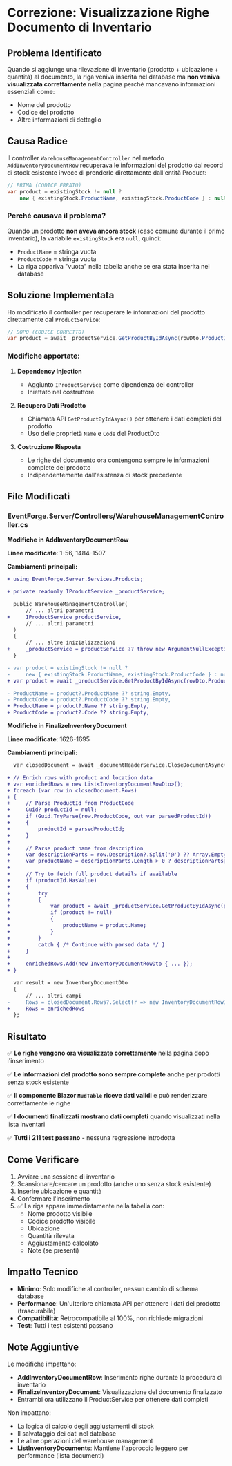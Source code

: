 # Correzione: Visualizzazione Righe Documento di Inventario

## Problema Identificato

Quando si aggiunge una rilevazione di inventario (prodotto + ubicazione + quantità) al documento, la riga veniva inserita nel database ma **non veniva visualizzata correttamente** nella pagina perché mancavano informazioni essenziali come:
- Nome del prodotto
- Codice del prodotto
- Altre informazioni di dettaglio

## Causa Radice

Il controller `WarehouseManagementController` nel metodo `AddInventoryDocumentRow` recuperava le informazioni del prodotto dal record di stock esistente invece di prenderle direttamente dall'entità Product:

```csharp
// PRIMA (CODICE ERRATO)
var product = existingStock != null ? 
    new { existingStock.ProductName, existingStock.ProductCode } : null;
```

### Perché causava il problema?

Quando un prodotto **non aveva ancora stock** (caso comune durante il primo inventario), la variabile `existingStock` era `null`, quindi:
- `ProductName` = stringa vuota
- `ProductCode` = stringa vuota
- La riga appariva "vuota" nella tabella anche se era stata inserita nel database

## Soluzione Implementata

Ho modificato il controller per recuperare le informazioni del prodotto direttamente dal `ProductService`:

```csharp
// DOPO (CODICE CORRETTO)
var product = await _productService.GetProductByIdAsync(rowDto.ProductId, cancellationToken);
```

### Modifiche apportate:

1. **Dependency Injection**
   - Aggiunto `IProductService` come dipendenza del controller
   - Iniettato nel costruttore

2. **Recupero Dati Prodotto**
   - Chiamata API `GetProductByIdAsync()` per ottenere i dati completi del prodotto
   - Uso delle proprietà `Name` e `Code` del ProductDto

3. **Costruzione Risposta**
   - Le righe del documento ora contengono sempre le informazioni complete del prodotto
   - Indipendentemente dall'esistenza di stock precedente

## File Modificati

### EventForge.Server/Controllers/WarehouseManagementController.cs

**Modifiche in AddInventoryDocumentRow**

**Linee modificate**: 1-56, 1484-1507

**Cambiamenti principali:**
```diff
+ using EventForge.Server.Services.Products;

+ private readonly IProductService _productService;

  public WarehouseManagementController(
      // ... altri parametri
+     IProductService productService,
      // ... altri parametri
  )
  {
      // ... altre inizializzazioni
+     _productService = productService ?? throw new ArgumentNullException(nameof(productService));
  }

- var product = existingStock != null ? 
-     new { existingStock.ProductName, existingStock.ProductCode } : null;
+ var product = await _productService.GetProductByIdAsync(rowDto.ProductId, cancellationToken);

- ProductName = product?.ProductName ?? string.Empty,
- ProductCode = product?.ProductCode ?? string.Empty,
+ ProductName = product?.Name ?? string.Empty,
+ ProductCode = product?.Code ?? string.Empty,
```

**Modifiche in FinalizeInventoryDocument**

**Linee modificate**: 1626-1695

**Cambiamenti principali:**
```diff
  var closedDocument = await _documentHeaderService.CloseDocumentAsync(...);

+ // Enrich rows with product and location data
+ var enrichedRows = new List<InventoryDocumentRowDto>();
+ foreach (var row in closedDocument.Rows)
+ {
+     // Parse ProductId from ProductCode
+     Guid? productId = null;
+     if (Guid.TryParse(row.ProductCode, out var parsedProductId))
+     {
+         productId = parsedProductId;
+     }
+
+     // Parse product name from description
+     var descriptionParts = row.Description?.Split('@') ?? Array.Empty<string>();
+     var productName = descriptionParts.Length > 0 ? descriptionParts[0].Trim() : string.Empty;
+
+     // Try to fetch full product details if available
+     if (productId.HasValue)
+     {
+         try
+         {
+             var product = await _productService.GetProductByIdAsync(productId.Value, cancellationToken);
+             if (product != null)
+             {
+                 productName = product.Name;
+             }
+         }
+         catch { /* Continue with parsed data */ }
+     }
+
+     enrichedRows.Add(new InventoryDocumentRowDto { ... });
+ }

  var result = new InventoryDocumentDto
  {
      // ... altri campi
-     Rows = closedDocument.Rows?.Select(r => new InventoryDocumentRowDto { ... }).ToList()
+     Rows = enrichedRows
  };
```

## Risultato

✅ **Le righe vengono ora visualizzate correttamente** nella pagina dopo l'inserimento

✅ **Le informazioni del prodotto sono sempre complete** anche per prodotti senza stock esistente

✅ **Il componente Blazor `MudTable` riceve dati validi** e può renderizzare correttamente le righe

✅ **I documenti finalizzati mostrano dati completi** quando visualizzati nella lista inventari

✅ **Tutti i 211 test passano** - nessuna regressione introdotta

## Come Verificare

1. Avviare una sessione di inventario
2. Scansionare/cercare un prodotto (anche uno senza stock esistente)
3. Inserire ubicazione e quantità
4. Confermare l'inserimento
5. ✅ La riga appare immediatamente nella tabella con:
   - Nome prodotto visibile
   - Codice prodotto visibile
   - Ubicazione
   - Quantità rilevata
   - Aggiustamento calcolato
   - Note (se presenti)

## Impatto Tecnico

- **Minimo**: Solo modifiche al controller, nessun cambio di schema database
- **Performance**: Un'ulteriore chiamata API per ottenere i dati del prodotto (trascurabile)
- **Compatibilità**: Retrocompatibile al 100%, non richiede migrazioni
- **Test**: Tutti i test esistenti passano

## Note Aggiuntive

Le modifiche impattano:
- **AddInventoryDocumentRow**: Inserimento righe durante la procedura di inventario
- **FinalizeInventoryDocument**: Visualizzazione del documento finalizzato
- Entrambi ora utilizzano il ProductService per ottenere dati completi

Non impattano:
- La logica di calcolo degli aggiustamenti di stock
- Il salvataggio dei dati nel database
- Le altre operazioni del warehouse management
- **ListInventoryDocuments**: Mantiene l'approccio leggero per performance (lista documenti)
